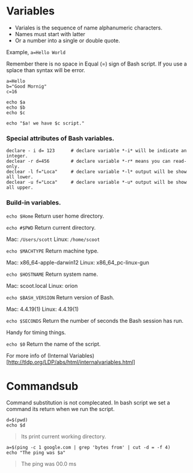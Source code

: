 # Variables

- Variales is the sequence of name alphanumeric characters.
- Names must start with latter
- Or a number into a single or double quote.

Example,
`a=Hello World`

Remember there is no space in Equal (=) sign of Bash script. If you use a splace than syntax will be error.

```
a=Hello
b="Good Mornig"
c=16

echo $a
echo $b
echo $c

echo "$a! we have $c script."
```

### Special attributes of Bash variables.

```
declare - i d= 123      # declare variable *-i* will be indicate an integer.
declear -r d=456        # declare variable *-r* means you can read-only.
declear -l f="Loca"     # declare variable *-l* output will be show all lower.
declear -u f="Loca"     # declare variable *-u* output will be show all upper.
```

### Build-in variables.

`echo $Home`
Return user home directory.

`echo #$PWD`
Return current directory.

Mac: `/Users/scott`
Linux: `/home/scoot`

`echo $MACHTYPE`
Return machine type.

Mac: x86_64-apple-darwin12
Linux: x86_64_pc-linux-gun

`echo $HOSTNAME`
Return system name.

Mac: scoot.local
Linux: orion

`echo $BASH_VERSION`
Return version of Bash.

Mac: 4.4.19(1)
Linux: 4.4.19(1)

`echo $SECONDS`
Return the number of seconds the Bash session has run.

Handy for timing things.

`echo $0`
Return the name of the script.

For more info of
(Internal Variables)[http://tldp.org/LDP/abs/html/internalvariables.html]

# Commandsub
Command substitution is not complecated. In bash script we set a command its return when we run the script.

```
d=$(pwd)
echo $d
```

> Its print current working directory.

```
a=$(ping -c 1 google.com | grep 'bytes from' | cut -d = -f 4)
echo "The ping was $a"
```

> The ping was 00.0 ms

